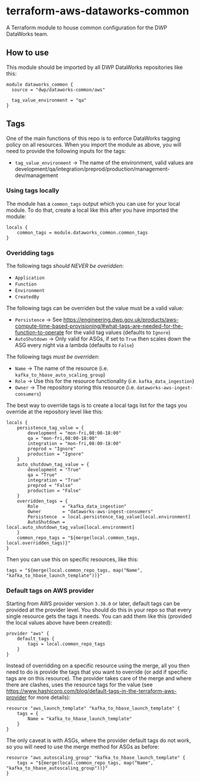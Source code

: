 # terraform-aws-dataworks-common
A Terraform module to house common configuration for the DWP DataWorks team.

## How to use

This module should be imported by all DWP DataWorks repositories like this:

```
module dataworks_common {
  source = "dwp/dataworks-common/aws"

  tag_value_environment = "qa"
}
```

## Tags

One of the main functions of this repo is to enforce DataWorks tagging policy on all resources. When you import the module as above, you will need to provide the following inputs for the tags:

* `tag_value_environment` -> The name of the environment, valid values are development/qa/integration/preprod/production/management-dev/management

### Using tags locally

The module has a `common_tags` output which you can use for your local module. To do that, create a local like this after you have imported the module:

```
locals {
    common_tags = module.dataworks_common.common_tags
}
```

### Overidding tags

The following tags *should NEVER be overidden*:

* `Application`
* `Function`
* `Environment`
* `CreatedBy`

The following tags can be overriden but the value must be a valid value:

* `Persistence` -> See https://engineering.dwp.gov.uk/products/aws-compute-time-based-provisioning/#what-tags-are-needed-for-the-function-to-operate for the valid tag values (defaults to `Ignore`)
* `AutoShutdown` -> Only valid for ASGs, if set to `True` then scales down the ASG every night via a lambda (defaults to `False`)

The following tags *must be overriden*:

* `Name` -> The name of the resource (i.e. `kafka_to_hbase_auto_scaling_group`)
* `Role` -> Use this for the resource functionality (i.e. `kafka_data_ingestion`)
* `Owner` -> The repository storing this resource (i.e. `dataworks-aws-ingest-consumers`)

The best way to override tags is to create a local tags list for the tags you override at the repository level like this:

```
locals {
    persistence_tag_value = {
        development = "mon-fri,08:00-18:00"
        qa = "mon-fri,08:00-18:00"
        integration = "mon-fri,08:00-18:00"
        preprod = "Ignore"
        production = "Ignore"
    }
    auto_shutdown_tag_value = {
        development = "True"
        qa = "True"
        integration = "True"
        preprod = "False"
        production = "False"
    }
    overridden_tags = {
        Role         = "kafka_data_ingestion"
        Owner        = "dataworks-aws-ingest-consumers"
        Persistence  = local.persistence_tag_value[local.environment]
        AutoShutdown = local.auto_shutdown_tag_value[local.environment]
    }
    common_repo_tags = "${merge(local.common_tags, local.overridden_tags)}"
}
```

Then you can use this on specific resources, like this:

```
tags = "${merge(local.common_repo_tags, map("Name", "kafka_to_hbase_launch_template"))}"
```

### Default tags on AWS provider

Starting from AWS provider version `3.38.0` or later, default tags can be provided at the provider level. You should do this in your repo so that every single resource gets the tags it needs. You can add them like this (provided the local values above have been created):

```
provider "aws" {
    default_tags {
        tags = local.common_repo_tags
    }
}
```

Instead of overridding on a specific resource using the merge, all you then need to do is provide the tags that you want to override (or add if specific tags are on this resource). The provider takes care of the merge and where there are clashes, uses the resource tags for the value (see https://www.hashicorp.com/blog/default-tags-in-the-terraform-aws-provider for more details):

```
resource "aws_launch_template" "kafka_to_hbase_launch_template" {
    tags = {
        Name = "kafka_to_hbase_launch_template"
    }
}
```

The only caveat is with ASGs, where the provider default tags do not work, so you will need to use the merge method for ASGs as before:

```
resource "aws_autoscaling_group" "kafka_to_hbase_launch_template" {
    tags = "${merge(local.common_repo_tags, map("Name", "kafka_to_hbase_autoscaling_group"))}"
}
```
